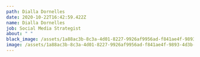 ```yaml
---
path: Dialla Dornelles
date: 2020-10-22T16:42:59.422Z
name: Dialla Dornelles
job: Social Media Strategist
about: " "
black_image: /assets/1a88ac3b-8c3a-4d01-8227-9926af9956ad-f841ae4f-9893-4d3b-ac63-96a61dd3de83.jpg
image: /assets/1a88ac3b-8c3a-4d01-8227-9926af9956ad-f841ae4f-9893-4d3b-ac63-96a61dd3de83.jpg
---
```

